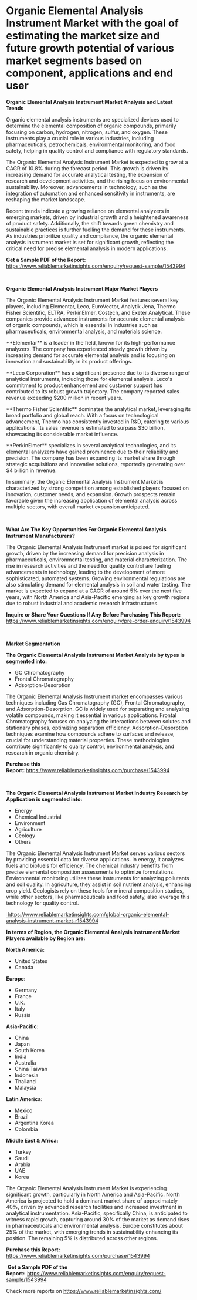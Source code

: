 <p><h1>Organic Elemental Analysis Instrument Market with the goal of estimating the market size and future growth potential of various market segments based on component, applications and end user</h1></p><p><strong>Organic Elemental Analysis Instrument Market Analysis and Latest Trends</strong></p>
<p><p>Organic elemental analysis instruments are specialized devices used to determine the elemental composition of organic compounds, primarily focusing on carbon, hydrogen, nitrogen, sulfur, and oxygen. These instruments play a crucial role in various industries, including pharmaceuticals, petrochemicals, environmental monitoring, and food safety, helping in quality control and compliance with regulatory standards.</p><p>The Organic Elemental Analysis Instrument Market is expected to grow at a CAGR of 10.8% during the forecast period. This growth is driven by increasing demand for accurate analytical testing, the expansion of research and development activities, and the rising focus on environmental sustainability. Moreover, advancements in technology, such as the integration of automation and enhanced sensitivity in instruments, are reshaping the market landscape. </p><p>Recent trends indicate a growing reliance on elemental analyzers in emerging markets, driven by industrial growth and a heightened awareness of product safety. Additionally, the shift towards green chemistry and sustainable practices is further fuelling the demand for these instruments. As industries prioritize quality and compliance, the organic elemental analysis instrument market is set for significant growth, reflecting the critical need for precise elemental analysis in modern applications.</p></p>
<p><strong>Get a Sample PDF of the Report:&nbsp;</strong> <a href="https://www.reliablemarketinsights.com/enquiry/request-sample/1543994?utm_campaign=2199&utm_medium=2&utm_source=Github&utm_content=ia&utm_term=11042025&utm_id=organic-elemental-analysis-instrument">https://www.reliablemarketinsights.com/enquiry/request-sample/1543994</a></p>
<p>&nbsp;</p>
<p><strong>Organic Elemental Analysis Instrument Major Market Players</strong></p>
<p><p>The Organic Elemental Analysis Instrument Market features several key players, including Elementar, Leco, EuroVector, Analytik Jena, Thermo Fisher Scientific, ELTRA, PerkinElmer, Costech, and Exeter Analytical. These companies provide advanced instruments for accurate elemental analysis of organic compounds, which is essential in industries such as pharmaceuticals, environmental analysis, and materials science.</p><p>**Elementar** is a leader in the field, known for its high-performance analyzers. The company has experienced steady growth driven by increasing demand for accurate elemental analysis and is focusing on innovation and sustainability in its product offerings.</p><p>**Leco Corporation** has a significant presence due to its diverse range of analytical instruments, including those for elemental analysis. Leco's commitment to product enhancement and customer support has contributed to its robust growth trajectory. The company reported sales revenue exceeding $200 million in recent years.</p><p>**Thermo Fisher Scientific** dominates the analytical market, leveraging its broad portfolio and global reach. With a focus on technological advancement, Thermo has consistently invested in R&D, catering to various applications. Its sales revenue is estimated to surpass $30 billion, showcasing its considerable market influence.</p><p>**PerkinElmer** specializes in several analytical technologies, and its elemental analyzers have gained prominence due to their reliability and precision. The company has been expanding its market share through strategic acquisitions and innovative solutions, reportedly generating over $4 billion in revenue.</p><p>In summary, the Organic Elemental Analysis Instrument Market is characterized by strong competition among established players focused on innovation, customer needs, and expansion. Growth prospects remain favorable given the increasing application of elemental analysis across multiple sectors, with overall market expansion anticipated.</p></p>
<p>&nbsp;</p>
<p><strong>What Are The Key Opportunities For Organic Elemental Analysis Instrument Manufacturers?</strong></p>
<p><p>The Organic Elemental Analysis Instrument market is poised for significant growth, driven by the increasing demand for precision analysis in pharmaceuticals, environmental testing, and material characterization. The rise in research activities and the need for quality control are fueling advancements in technology, leading to the development of more sophisticated, automated systems. Growing environmental regulations are also stimulating demand for elemental analysis in soil and water testing. The market is expected to expand at a CAGR of around 5% over the next five years, with North America and Asia-Pacific emerging as key growth regions due to robust industrial and academic research infrastructures.</p></p>
<p><strong>Inquire or Share Your Questions If Any Before Purchasing This Report:</strong> <a href="https://www.reliablemarketinsights.com/enquiry/pre-order-enquiry/1543994?utm_campaign=2199&utm_medium=2&utm_source=Github&utm_content=ia&utm_term=11042025&utm_id=organic-elemental-analysis-instrument">https://www.reliablemarketinsights.com/enquiry/pre-order-enquiry/1543994</a></p>
<p>&nbsp;</p>
<p><strong>Market Segmentation</strong></p>
<p><strong>The Organic Elemental Analysis Instrument Market Analysis by types is segmented into:</strong></p>
<p><ul><li>GC Chromatography</li><li>Frontal Chromatography</li><li>Adsorption-Desorption</li></ul></p>
<p><p>The Organic Elemental Analysis Instrument market encompasses various techniques including Gas Chromatography (GC), Frontal Chromatography, and Adsorption-Desorption. GC is widely used for separating and analyzing volatile compounds, making it essential in various applications. Frontal Chromatography focuses on analyzing the interactions between solutes and stationary phases, optimizing separation efficiency. Adsorption-Desorption techniques examine how compounds adhere to surfaces and release, crucial for understanding material properties. These methodologies contribute significantly to quality control, environmental analysis, and research in organic chemistry.</p></p>
<p><strong>Purchase this Report:&nbsp;</strong><a href="https://www.reliablemarketinsights.com/purchase/1543994?utm_campaign=2199&utm_medium=2&utm_source=Github&utm_content=ia&utm_term=11042025&utm_id=organic-elemental-analysis-instrument">https://www.reliablemarketinsights.com/purchase/1543994</a></p>
<p>&nbsp;</p>
<p><strong>The Organic Elemental Analysis Instrument Market Industry Research by Application is segmented into:</strong></p>
<p><ul><li>Energy</li><li>Chemical Industrial</li><li>Environment</li><li>Agriculture</li><li>Geology</li><li>Others</li></ul></p>
<p><p>The Organic Elemental Analysis Instrument Market serves various sectors by providing essential data for diverse applications. In energy, it analyzes fuels and biofuels for efficiency. The chemical industry benefits from precise elemental composition assessments to optimize formulations. Environmental monitoring utilizes these instruments for analyzing pollutants and soil quality. In agriculture, they assist in soil nutrient analysis, enhancing crop yield. Geologists rely on these tools for mineral composition studies, while other sectors, like pharmaceuticals and food safety, also leverage this technology for quality control.</p></p>
<p><a href="https://www.reliablemarketinsights.com/global-organic-elemental-analysis-instrument-market-r1543994?utm_campaign=2199&utm_medium=2&utm_source=Github&utm_content=ia&utm_term=11042025&utm_id=organic-elemental-analysis-instrument">&nbsp;https://www.reliablemarketinsights.com/global-organic-elemental-analysis-instrument-market-r1543994</a></p>
<p><strong>In terms of Region, the Organic Elemental Analysis Instrument Market Players available by Region are:</strong></p>
<p>
    <p> <strong> North America: </strong>
        <ul>
            <li>United States</li>
            <li>Canada</li>
        </ul>
        </p> 
    <p> <strong> Europe: </strong>
        <ul>
            <li>Germany</li>
            <li>France</li>
            <li>U.K.</li>
            <li>Italy</li>
            <li>Russia</li>
        </ul>
        </p> 
    <p> <strong> Asia-Pacific: </strong>
        <ul>
            <li>China</li>
            <li>Japan</li>
            <li>South Korea</li>
            <li>India</li>
            <li>Australia</li>
            <li>China Taiwan</li>
            <li>Indonesia</li>
            <li>Thailand</li>
            <li>Malaysia</li>
        </ul>
        </p> 
    <p> <strong> Latin America: </strong>
        <ul>
            <li>Mexico</li>
            <li>Brazil</li>
            <li>Argentina Korea</li>
            <li>Colombia</li>
        </ul>
        </p> 
    <p> <strong> Middle East & Africa: </strong>
        <ul>
            <li>Turkey</li>
            <li>Saudi</li>
            <li>Arabia</li>
            <li>UAE</li>
            <li>Korea</li>
        </ul>
    </p>
    </p>
<p><p>The Organic Elemental Analysis Instrument Market is experiencing significant growth, particularly in North America and Asia-Pacific. North America is projected to hold a dominant market share of approximately 40%, driven by advanced research facilities and increased investment in analytical instrumentation. Asia-Pacific, specifically China, is anticipated to witness rapid growth, capturing around 30% of the market as demand rises in pharmaceuticals and environmental analysis. Europe constitutes about 25% of the market, with emerging trends in sustainability enhancing its position. The remaining 5% is distributed across other regions.</p></p>
<p><strong>Purchase this Report: </strong><a href="https://www.reliablemarketinsights.com/purchase/1543994?utm_campaign=2199&utm_medium=2&utm_source=Github&utm_content=ia&utm_term=11042025&utm_id=organic-elemental-analysis-instrument">https://www.reliablemarketinsights.com/purchase/1543994</a></p>
<p>&nbsp;<strong>Get a Sample PDF of the Report:&nbsp;&nbsp;</strong><a href="https://www.reliablemarketinsights.com/enquiry/request-sample/1543994?utm_campaign=2199&utm_medium=2&utm_source=Github&utm_content=ia&utm_term=11042025&utm_id=organic-elemental-analysis-instrument">https://www.reliablemarketinsights.com/enquiry/request-sample/1543994</a></p>
<p><strong></strong></p>
<p>Check more reports on <a href="https://www.reliablemarketinsights.com/?utm_campaign=2199&utm_medium=2&utm_source=Github&utm_content=ia&utm_term=11042025&utm_id=organic-elemental-analysis-instrument">https://www.reliablemarketinsights.com/</a></p>
